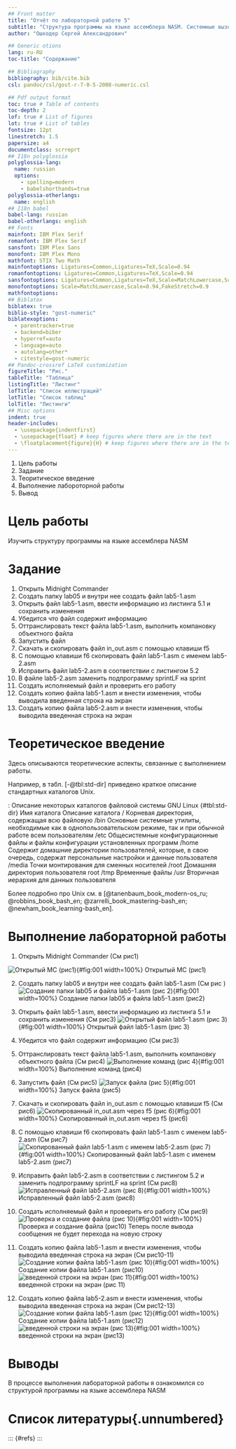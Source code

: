 ```yaml
---
## Front matter
title: "Отчёт по лабораторной работе 5"
subtitle: "Структура программы на языке ассемблера NASM. Системные вызовы в OC GNU Linux"
author: "Ошкодер Сергей Александрович"

## Generic otions
lang: ru-RU
toc-title: "Содержание"

## Bibliography
bibliography: bib/cite.bib
csl: pandoc/csl/gost-r-7-0-5-2008-numeric.csl

## Pdf output format
toc: true # Table of contents
toc-depth: 2
lof: true # List of figures
lot: true # List of tables
fontsize: 12pt
linestretch: 1.5
papersize: a4
documentclass: scrreprt
## I18n polyglossia
polyglossia-lang:
  name: russian
  options:
	- spelling=modern
	- babelshorthands=true
polyglossia-otherlangs:
  name: english
## I18n babel
babel-lang: russian
babel-otherlangs: english
## Fonts
mainfont: IBM Plex Serif
romanfont: IBM Plex Serif
sansfont: IBM Plex Sans
monofont: IBM Plex Mono
mathfont: STIX Two Math
mainfontoptions: Ligatures=Common,Ligatures=TeX,Scale=0.94
romanfontoptions: Ligatures=Common,Ligatures=TeX,Scale=0.94
sansfontoptions: Ligatures=Common,Ligatures=TeX,Scale=MatchLowercase,Scale=0.94
monofontoptions: Scale=MatchLowercase,Scale=0.94,FakeStretch=0.9
mathfontoptions:
## Biblatex
biblatex: true
biblio-style: "gost-numeric"
biblatexoptions:
  - parentracker=true
  - backend=biber
  - hyperref=auto
  - language=auto
  - autolang=other*
  - citestyle=gost-numeric
## Pandoc-crossref LaTeX customization
figureTitle: "Рис."
tableTitle: "Таблица"
listingTitle: "Листинг"
lofTitle: "Список иллюстраций"
lotTitle: "Список таблиц"
lolTitle: "Листинги"
## Misc options
indent: true
header-includes:
  - \usepackage{indentfirst}
  - \usepackage{float} # keep figures where there are in the text
  - \floatplacement{figure}{H} # keep figures where there are in the text
---
```

1. Цель работы
2. Задание
3. Теоритическое введение
4. Выполнение лабороторной работы
5. Вывод

# Цель работы

Изучить структуру программы на языке ассемблера NASM

# Задание

1. Открыть Midnight Commander
2. Создать папку lab05 и внутри нее создать файл lab5-1.asm
3. Открыть файл lab5-1.asm, ввести информацию из листинга 5.1 и сохранить изменения
4. Убедится что файл содержит информацию
5. Оттранслировать текст файла lab5-1.asm, выполнить компановку объектного файла
6. Запустить файл
7. Скачать и скопировать файл in_out.asm с помощью клавиши f5
8. С помощью клавиши f6 скопировать файл lab5-1.asm с именем lab5-2.asm
9. Исправить файл lab5-2.asm в соответствии с листингом 5.2
10. В файле lab5-2.asm заменить подпрограмму sprintLF на sprint
11. Создать исполняемый файл и проверить его работу
12. Создать копию файла lab5-1.asm и внести изменения, чтобы выводила введенная строка на экран
13. Создать копию файла lab5-2.asm и внести изменения, чтобы выводила введенная строка на экран


# Теоретическое введение

Здесь описываются теоретические аспекты, связанные с выполнением работы.

Например, в табл. [-@tbl:std-dir] приведено краткое описание стандартных каталогов Unix.

: Описание некоторых каталогов файловой системы GNU Linux {#tbl:std-dir}
Имя каталога 	Описание каталога
/ 	Корневая директория, содержащая всю файловую
/bin 	Основные системные утилиты, необходимые как в однопользовательском режиме, так и при обычной работе всем пользователям
/etc 	Общесистемные конфигурационные файлы и файлы конфигурации установленных программ
/home 	Содержит домашние директории пользователей, которые, в свою очередь, содержат персональные настройки и данные пользователя
/media 	Точки монтирования для сменных носителей
/root 	Домашняя директория пользователя root
/tmp 	Временные файлы
/usr 	Вторичная иерархия для данных пользователя

Более подробно про Unix см. в [@tanenbaum_book_modern-os_ru; @robbins_book_bash_en; @zarrelli_book_mastering-bash_en; @newham_book_learning-bash_en].

# Выполнение лабораторной работы

1. Открыть Midnight Commander (Cм рис1)

![Открытый МС (рис1)](image/1.png){#fig:001 width=100%}
Открытый МС (рис1)

2. Создать папку lab05 и внутри нее создать файл lab5-1.asm (Cм рис )
![Создание папки lab05 и файла lab5-1.asm (рис 2)](image/2.png){#fig:001 width=100%}
Создание папки lab05 и файла lab5-1.asm (рис2)

3. Открыть файл lab5-1.asm, ввести информацию из листинга 5.1 и сохранить изменения (Cм рис3)
![Открытый файл lab5-1.asm (рис 3)](image/3.png){#fig:001 width=100%}
Открытый файл lab5-1.asm (рис 3)

4. Убедится что файл содержит информацию (Cм рис3)
5. Оттранслировать текст файла lab5-1.asm, выполнить компановку объектного файла (Cм рис4)
![Выполнение команд (рис 4)](image/4.png){#fig:001 width=100%}
Выполнение команд (рис4)

6. Запустить файл (Cм рис5)
![Запуск файла (рис 5)](image/5.png){#fig:001 width=100%}
Запуск файла (рис5)

7. Скачать и скопировать файл in_out.asm с помощью клавиши f5 (Cм рис6)
![Скопированный in_out.asm через f5 (рис 6)](image/6.png){#fig:001 width=100%}
Скопированный in_out.asm через f5 (рис6)

8. С помощью клавиши f6 скопировать файл lab5-1.asm с именем lab5-2.asm (Cм рис7)
![Cкопированный файл lab5-1.asm с именем lab5-2.asm (рис 7)](image/7.png){#fig:001 width=100%}
Cкопированный файл lab5-1.asm с именем lab5-2.asm (рис7)

9. Исправить файл lab5-2.asm в соответствии с листингом 5.2 и заменить подпрограмму sprintLF на sprint (Cм рис8)
![Исправленный файл lab5-2.asm (рис 8)](image/8.png){#fig:001 width=100%}
Исправленный файл lab5-2.asm (рис8)

10. Создать исполняемый файл и проверить его работу (Cм рис9)
![Проверка и создание файла (рис 10)](image/9.png){#fig:001 width=100%}
Проверка и создание файла (рис10)
Теперь после вывода сообщения не будет перехода на новую строку

11. Создать копию файла lab5-1.asm и внести изменения, чтобы выводила введенная строка на экран (Cм рис10-11)
![Создание копии файла lab5-1.asm (рис 10)](image/10.png){#fig:001 width=100%}
Создание копии файла lab5-1.asm (рис10)
![введенной строки на экран (рис 11)](image/11.png){#fig:001 width=100%}
введенной строки на экран (рис 11)

12. Создать копию файла lab5-2.asm и внести изменения, чтобы выводила введенная строка на экран (Cм рис12-13) 
![Создание копии файла lab5-1.asm (рис 12)](image/12.png){#fig:001 width=100%}
Создание копии файла lab5-1.asm (рис12)
![введенной строки на экран (рис 13)](image/13.png){#fig:001 width=100%}
введенной строки на экран (рис13)


# Выводы

В процессе выполнения лабораторной работы я ознакомился со структурой программы на языке ассемблера NASM

# Список литературы{.unnumbered}

::: {#refs}
:::
